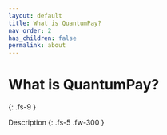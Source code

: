 ```yaml
---
layout: default
title: What is QuantumPay?
nav_order: 2
has_children: false
permalink: about
---
```


# What is QuantumPay?
{: .fs-9 }

Description
{: .fs-5 .fw-300 }

